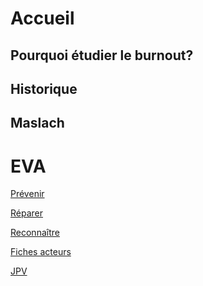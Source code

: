 # Accueil

## Pourquoi étudier le burnout?

## Historique

## Maslach

# EVA 


[Prévenir](https://controverses.github.io/burn-out/prevenir) 

[Réparer](https://controverses.github.io/burn-out/reparer) 

[Reconnaître](https://controverses.github.io/burn-out/reconnaitre)   

[Fiches acteurs](https://controverses.github.io/burn-out/acteurs "Sébastien Lautié") 



<a href="https://controverses.github.io/burn-out/acteurs.html?#Sébastien" target="_blank">JPV</a>




